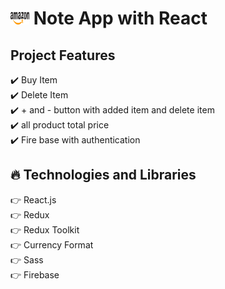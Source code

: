# <img src="./src/assets/Amazon_logo.svg" width="30" height="20"> Note App with React

## Project Features

:heavy_check_mark: Buy Item <br />
:heavy_check_mark: Delete Item <br />
:heavy_check_mark: + and - button with added item and delete item <br />
:heavy_check_mark: all product total price <br />
:heavy_check_mark: Fire base with authentication <br />

## :fire: Technologies and Libraries

:point_right: React.js <br />
:point_right: Redux <br />
:point_right: Redux Toolkit <br />
:point_right: Currency Format <br />
:point_right: Sass <br />
:point_right: Firebase <br />
